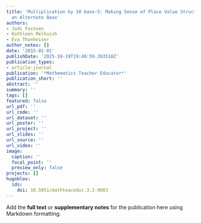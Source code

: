 ```yaml
---
title: 'Multiplication by 10 base-5: Making Sense of Place Value Structure Through
  an Alternate Base'
authors:
- Jodi Fasteen
- Kathleen Melhuish
- Eva Thanheiser
author_notes: []
date: '2015-01-01'
publishDate: '2025-10-19T19:48:59.393518Z'
publication_types:
- article-journal
publication: '*Mathematics Teacher Educator*'
publication_short: ''
abstract: ''
summary: ''
tags: []
featured: false
url_pdf: ''
url_code: ''
url_dataset: ''
url_poster: ''
url_project: ''
url_slides: ''
url_source: ''
url_video: ''
image:
  caption: ''
  focal_point: ''
  preview_only: false
projects: []
hugoblox:
  ids:
    doi: 10.5951/mathteaceduc.3.2.0083
---
```


Add the **full text** or **supplementary notes** for the publication here using Markdown formatting.
